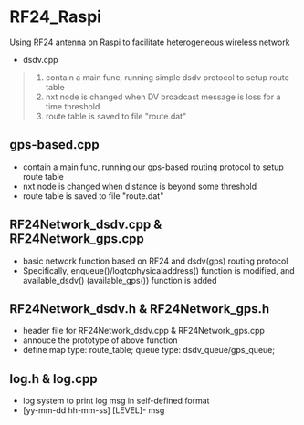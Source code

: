 # RF24_Raspi
Using RF24 antenna on Raspi to facilitate heterogeneous wireless network

* dsdv.cpp

>1. contain a main func, running simple dsdv protocol to setup route table
>2. nxt node is changed when DV broadcast message is loss for a time threshold
>3. route table is saved to file "route.dat"

## gps-based.cpp
- contain a main func, running our gps-based routing protocol to setup route table
- nxt node is changed when distance is beyond some threshold
- route table is saved to file "route.dat"

## RF24Network_dsdv.cpp & RF24Network_gps.cpp
- basic network function based on RF24 and dsdv(gps) routing protocol
- Specifically, enqueue()/logtophysicaladdress() function is modified, and available_dsdv() (available_gps()) function is added

## RF24Network_dsdv.h & RF24Network_gps.h
- header file for RF24Network_dsdv.cpp & RF24Network_gps.cpp
- annouce the prototype of above function
- define map type: route_table; queue type: dsdv_queue/gps_queue;

## log.h & log.cpp
- log system to print log msg in self-defined format
- [yy-mm-dd hh-mm-ss] [LEVEL]- msg
